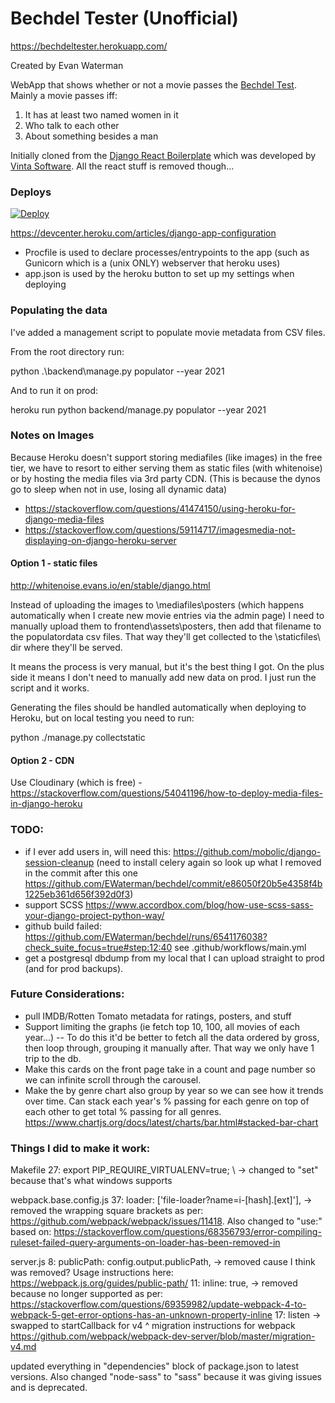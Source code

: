 # Bechdel Tester (Unofficial)

https://bechdeltester.herokuapp.com/

Created by Evan Waterman

WebApp that shows whether or not a movie passes the [Bechdel Test](https://en.wikipedia.org/wiki/Bechdel_test). Mainly a movie passes iff:

1. It has at least two named women in it
2. Who talk to each other
3. About something besides a man

Initially cloned from the [Django React Boilerplate](https://github.com/vintasoftware/django-react-boilerplate) which was developed by [Vinta Software](https://www.vinta.com.br/). All the react stuff is removed though...


### Deploys

[![Deploy](https://www.herokucdn.com/deploy/button.svg)](https://heroku.com/deploy)

https://devcenter.heroku.com/articles/django-app-configuration
- Procfile is used to declare processes/entrypoints to the app (such as Gunicorn which is a (unix ONLY) webserver that heroku uses)
- app.json is used by the heroku button to set up my settings when deploying


### Populating the data
I've added a management script to populate movie metadata from CSV files.

From the root directory run:

python .\backend\manage.py populator --year 2021

And to run it on prod:

heroku run python backend/manage.py populator --year 2021




### Notes on Images
Because Heroku doesn't support storing mediafiles (like images) in the free tier, we have to resort to either serving them as static files (with whitenoise) or by hosting the media files via 3rd party CDN. (This is because the dynos go to sleep when not in use, losing all dynamic data)
- https://stackoverflow.com/questions/41474150/using-heroku-for-django-media-files
- https://stackoverflow.com/questions/59114717/imagesmedia-not-displaying-on-django-heroku-server

#### Option 1 - static files

http://whitenoise.evans.io/en/stable/django.html

Instead of uploading the images to \mediafiles\posters (which happens automatically when I create new movie entries via the admin page) I need to manually upload them to frontend\assets\posters, then add that filename to the populatordata csv files. That way they'll get collected to the \staticfiles\ dir where they'll be served.

It means the process is very manual, but it's the best thing I got. On the plus side it means I don't need to manually add new data on prod. I just run the script and it works.

Generating the files should be handled automatically when deploying to Heroku, but on local testing you need to run:

python ./manage.py collectstatic

#### Option 2 - CDN

Use Cloudinary (which is free) - https://stackoverflow.com/questions/54041196/how-to-deploy-media-files-in-django-heroku



### TODO:
- if I ever add users in, will need this: https://github.com/mobolic/django-session-cleanup (need to install celery again so look up what I removed in the commit after this one https://github.com/EWaterman/bechdel/commit/e86050f20b5e4358f4b1225eb361d656f392d0f3)
- support SCSS https://www.accordbox.com/blog/how-use-scss-sass-your-django-project-python-way/
- github build failed: https://github.com/EWaterman/bechdel/runs/6541176038?check_suite_focus=true#step:12:40   see .github/workflows/main.yml
- get a postgresql dbdump from my local that I can upload straight to prod (and for prod backups).


### Future Considerations:
- pull IMDB/Rotten Tomato metadata for ratings, posters, and stuff
- Support limiting the graphs (ie fetch top 10, 100, all movies of each year...)
-- To do this it'd be better to fetch all the data ordered by gross, then loop through, grouping it manually after. That way we only have 1 trip to the db.
- Make this cards on the front page take in a count and page number so we can infinite scroll through the carousel.
- Make the by genre chart also group by year so we can see how it trends over time. Can stack each year's % passing for each genre on top of each other to get total % passing for all genres. https://www.chartjs.org/docs/latest/charts/bar.html#stacked-bar-chart


### Things I did to make it work:

Makefile
27: export PIP_REQUIRE_VIRTUALENV=true; \ -> changed to "set" because that's what windows supports

webpack.base.config.js
37: loader: ['file-loader?name=i-[hash].[ext]'], -> removed the wrapping square brackets as per: https://github.com/webpack/webpack/issues/11418. Also changed to "use:" based on: https://stackoverflow.com/questions/68356793/error-compiling-ruleset-failed-query-arguments-on-loader-has-been-removed-in

server.js
8: publicPath: config.output.publicPath, -> removed cause I think was removed? Usage instructions here: https://webpack.js.org/guides/public-path/
11: inline: true, -> removed because no longer supported as per: https://stackoverflow.com/questions/69359982/update-webpack-4-to-webpack-5-get-error-options-has-an-unknown-property-inline
17: listen -> swapped to startCallback for v4
^ migration instructions for webpack https://github.com/webpack/webpack-dev-server/blob/master/migration-v4.md

updated everything in "dependencies" block of package.json to latest versions. Also changed "node-sass" to "sass" because it was giving issues and is deprecated.
